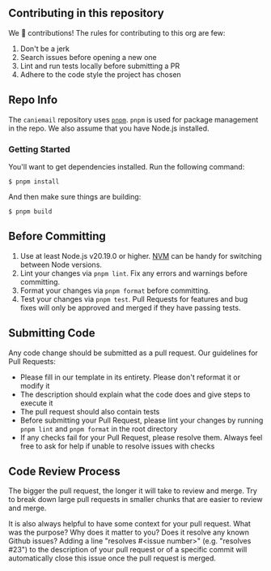 ## Contributing in this repository

We 💛 contributions! The rules for contributing to this org are few:

1. Don't be a jerk
1. Search issues before opening a new one
1. Lint and run tests locally before submitting a PR
1. Adhere to the code style the project has chosen

## Repo Info

The `caniemail` repository uses [`pnpm`](https://pnpm.io/). `pnpm` is used for package management in the repo. We also assume that you have Node.js installed.

### Getting Started

You'll want to get dependencies installed. Run the following command:

```console
$ pnpm install
```

And then make sure things are building:

```console
$ pnpm build
```

## Before Committing

1. Use at least Node.js v20.19.0 or higher. [NVM](https://github.com/creationix/nvm) can be handy for switching between Node versions.
1. Lint your changes via `pnpm lint`. Fix any errors and warnings before committing.
1. Format your changes via `pnpm format` before committing.
1. Test your changes via `pnpm test`. Pull Requests for features and bug fixes will only be approved and merged if they have passing tests.

## Submitting Code

Any code change should be submitted as a pull request. Our guidelines for Pull Requests:

- Please fill in our template in its entirety. Please don't reformat it or modify it
- The description should explain what the code does and give steps to execute it
- The pull request should also contain tests
- Before submitting your Pull Request, please lint your changes by running `pnpm lint` and `pnpm format` in the root directory
- If any checks fail for your Pull Request, please resolve them. Always feel free to ask for help if unable to resolve issues with checks

## Code Review Process

The bigger the pull request, the longer it will take to review and merge. Try to break down large pull requests in smaller chunks that are easier to review and merge.

It is also always helpful to have some context for your pull request. What was the purpose? Why does it matter to you? Does it resolve any known Github issues? Adding a line "resolves #&lt;issue number&gt;" (e.g. "resolves #23") to the description of your pull request or of a specific commit will automatically close this issue once the pull request is merged.

